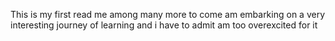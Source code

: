 This is my first read me among many more to come am embarking on a very interesting journey of learning and i have to admit am too overexcited for it 
